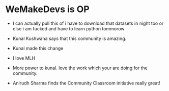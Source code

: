 # WeMakeDevs is OP
- I can actually pull this of i have to download that datasets in night too or else i am fucked and have to learn python tommorow

- Kunal Kushwaha says that this community is amazing.
- Kunal made this change
- I love MLH
- More power to kunal. love the work which your are doing for the community.
- Anirudh Sharma finds the Community Classroom initiative really great!
